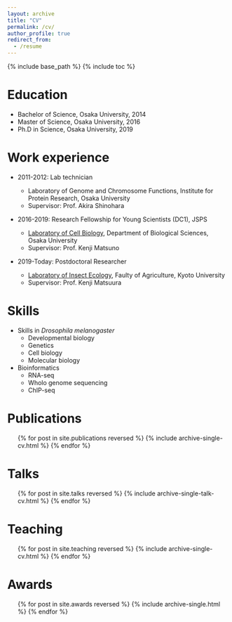 ```yaml
---
layout: archive
title: "CV"
permalink: /cv/
author_profile: true
redirect_from:
  - /resume
---
```


{% include base_path %}
{% include toc %}

# Education

- Bachelor of Science, Osaka University, 2014
- Master of Science, Osaka University, 2016
- Ph.D in Science, Osaka University, 2019

# Work experience

- 2011-2012: Lab technician
  - Laboratory of Genome and Chromosome Functions, Institute for Protein Research, Osaka University
  - Supervisor: Prof. Akira Shinohara

- 2016-2019: Research Fellowship for Young Scientists (DC1), JSPS
  - [Laboratory of Cell Biology](http://www.bio.sci.osaka-u.ac.jp/bio_web/lab_page/matsuno/Etop.html), Department of Biological Sciences, Osaka University
  - Supervisor: Prof. Kenji Matsuno

- 2019-Today: Postdoctoral Researcher
  - [Laboratory of Insect Ecology](http://www.insecteco.kais.kyoto-u.ac.jp/englishpage.html), Faulty of Agriculture, Kyoto University
  - Supervisor: Prof. Kenji Matsuura

# Skills

- Skills in *Drosophila melanogaster*
  - Developmental biology
  - Genetics
  - Cell biology
  - Molecular biology
- Bioinformatics
  - RNA-seq
  - Wholo genome sequencing
  - ChIP-seq

# Publications

  <ul>{% for post in site.publications reversed %}
    {% include archive-single-cv.html %}
  {% endfor %}</ul>

# Talks

  <ul>{% for post in site.talks reversed %}
    {% include archive-single-talk-cv.html %}
  {% endfor %}</ul>

# Teaching

  <ul>{% for post in site.teaching reversed %}
    {% include archive-single-cv.html %}
  {% endfor %}</ul>

# Awards

  <ul>{% for post in site.awards reversed %}
    {% include archive-single.html %}
  {% endfor %}</ul>

